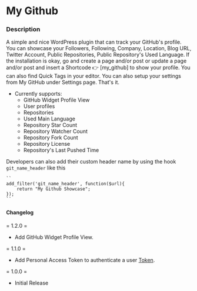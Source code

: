 # My Github

### Description
A simple and nice WordPress plugin that can track your GitHub's profile. You can showcase your Followers, Following, Company, Location, Blog URL, Twitter Account, Public Repositories, Public Repository's Used Language.
If the installation is okay, go  and create a page and/or post or update a page and/or post and insert a Shortcode 👉 [my_github] to show your profile.
You can also find Quick Tags in your editor. You can also setup your settings from My GitHub under Settings page. That's it.
* Currently supports:
    * GitHub Widget Profile View
    * User profiles
    * Repositories
    * Used Main Language
    * Repository Star Count
    * Repository Watcher Count
    * Repository Fork Count
    * Repository License
    * Repository's Last Pushed Time

Developers can also add their custom header name by using the hook `git_name_header`  like this

    ``
    add_filter('git_name_header', function($url){
        return "My Github Showcase";
    });
    ``
#### Changelog
= 1.2.0 =
* Add GitHub Widget Profile View.

= 1.1.0 =
* Add Personal Access Token to authenticate a user [Token](https://github.com/settings/tokens).

= 1.0.0 =
* Initial Release

